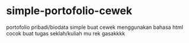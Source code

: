 # simple-portofolio-cewek

portofolio pribadi/biodata simple buat cewek 
menggunakan bahasa html cocok buat tugas seklah/kuliah mu rek gasakkkk
